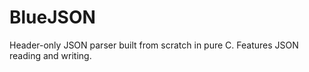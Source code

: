 # BlueJSON
Header-only JSON parser built from scratch in pure C. Features JSON reading and writing.
